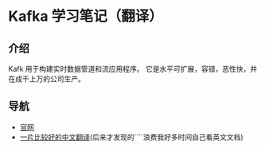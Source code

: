 # Kafka 学习笔记（翻译）

## 介绍

Kafk 用于构建实时数据管道和流应用程序。 它是水平可扩展，容错，恶性快，并在成千上万的公司生产。

## 导航


- [官网](http://kafka.apache.org/)
- [一片比较好的中文翻译](http://orchome.com/kafka/index)(后来才发现的````浪费我好多时间自己看英文文档)


